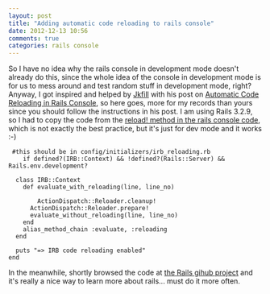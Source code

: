 ```yaml
---
layout: post
title: "Adding automatic code reloading to rails console"
date: 2012-12-13 10:56
comments: true
categories: rails console
---
```


So I have no idea why the rails console in development mode doesn't already do this, since the whole idea of the console in development mode is for us to mess around and test random stuff in development mode, right? Anyway, I got inspired and helped by [Jkfill](http://jkfill.com/) with his post on [Automatic Code Reloading in Rails Console](http://jkfill.com/2012/12/08/automatic-code-reloading-in-rails-console), so here goes, more for my records than yours since you should follow the instructions in his post. I am using Rails 3.2.9, so I had to copy the code from the [reload! method in the rails console code](https://github.com/rails/rails/blob/master/railties/lib/rails/console/app.rb#L25), which is not exactly the best practice, but it's just for dev mode and it works :-)

<pre><code> #this should be in config/initializers/irb_reloading.rb
	if defined?(IRB::Context) && !defined?(Rails::Server) && Rails.env.development?

  class IRB::Context
    def evaluate_with_reloading(line, line_no)

    	ActionDispatch::Reloader.cleanup!
      ActionDispatch::Reloader.prepare!
      evaluate_without_reloading(line, line_no)
    end
    alias_method_chain :evaluate, :reloading
  end

  puts "=> IRB code reloading enabled"
end
</pre></code>

In the meanwhile, shortly browsed the code at [the Rails gihub project](https://github.com/rails) and it's really a nice way to learn more about rails... must do it more often.

